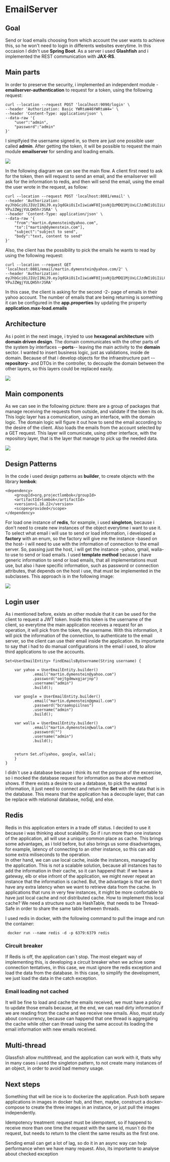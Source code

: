 # EmailServer

## Goal

Send or load emails choosing from which account the user wants to achieve this, so he won't need to login in differents websites everytime. In this occasion I didn't use **Spring Boot**. As a server i used **Glashfish** and i implemented the REST communication with **JAX-RS**.

## Main parts

In order to preserve the security, i implemented an independent module -**emailserver-authentication** to request for a token, using the following request:

```
curl --location --request POST 'localhost:9090/login' \
--header 'Authorization: Basic YWRtaW46YWRtaW4=' \
--header 'Content-Type: application/json' \
--data-raw '{
    "user":"admin",
    "password":"admin"
}'
```
I simplfyied the username signed in, so there are just one possible user called **admin**. After getting the token, it will be possible to request the main module
**emailserver** for sending and loading emails.

![](https://github.com/mdymen85/emailserver/blob/main/interaction.png)

In the following diagram we can see the main flow. A client first need to ask for the token, then will request to send an email, and the emailserver will ask for the information to redis, and then will send the email, using the email the user wrote in the request, as follow:

```
curl --location --request POST 'localhost:8081/email' \
--header 'Authorization: eyJhbGciOiJIUzI1NiJ9.eyJqdGkiOiIxIiwiaWF0IjoxNjQzMDQ1MjUxLCJzdWIiOiIiLCJpc3MiOiJhZG1pbiIsImV4cCI6MTY0MzA0ODg1MX0.u0ZEowkbEgB5_AtSLdRjlt-YPuJZWgjYULQH5hrJSRA' \
--header 'Content-Type: application/json' \
--data-raw '{
    "from":"martin.dymenstein@yahoo.com",
    "to":["martin@dymenstein.com"],
    "subject":"subject to send",
    "body":"text, content to send"
}'
```
Also, the client has the possibility to pick the emails he wants to read by using the following request:

```
curl --location --request GET 'localhost:8081/email/martin.dymenstein@yahoo.com/2' \
--header 'Authorization: eyJhbGciOiJIUzI1NiJ9.eyJqdGkiOiIxIiwiaWF0IjoxNjQzMDQ1MjUxLCJzdWIiOiIiLCJpc3MiOiJhZG1pbiIsImV4cCI6MTY0MzA0ODg1MX0.u0ZEowkbEgB5_AtSLdRjlt-YPuJZWgjYULQH5hrJSRA'
```
In this case, the client is asking for the second -2- page of emails in their yahoo account. The number of emails that are being returning is something it can be configured in the **app.properties** by updating the property **application.max-load.emails**


## Architecture

As i point in the next image, i tryied to use **hexagonal architecture** with **domain driven design**. The domain communicates with the other parts of the system by interfaces --**ports**-- leaving the main activity to the **domain** sector. I wanted to insert business logic, just as validations, inside de domain. Because of that i develop objects for the infraestructure part --**repository**- and DTOs in the controller, to decouple the domain between the other layers, so this layers could be replaced easily.

![](https://github.com/mdymen85/emailserver/blob/main/architecture.png)

## Main components

As we can see in the following picture: there are a group of packages that manage receiving the requests from outside, and validate if the token its ok. This logic layer has a comunication, using an interface, with the domain logic. The domain logic will figure it out how to send the email according to the desire of the client. Also loads the emails from the account selected by a GET request. This layer will comunicate, using other interface, with the repository layer, that is the layer that manage to pick up the needed data.

![](https://github.com/mdymen85/emailserver/blob/main/packages.png)

## Design Patterns

In the code i used design patterns as **builder**, to create objects with the library **lombok**:

```
<dependency>
	<groupId>org.projectlombok</groupId>
	<artifactId>lombok</artifactId>
	<version>1.18.22</version>
	<scope>provided</scope>
</dependency>
```
For load one instance of **redis**, for example, i used **singleton**, because i don't need to create new instances of the object everytime i want to use it. To select what email i will use to send or load information, i developed a **factory** with an enum, so the factory will give me the instance -based on the host- i will need to use with the information of connection to the email server. So, passing just the host, i will get the instance -yahoo, gmail, walla- to use to send or load emails. I used **template method** because i have generic information to send or load emails, that all implementations must use, but also i have specific information, such as password or connection attributes, that depends on the host i use, that must be implemented in the subclasses. This approach is in the following image:

![](https://github.com/mdymen85/emailserver/blob/main/factory.png)

## Login user

As i mentioned before, exists an other module that it can be used for the client to request a JWT token. Inside this token is the username of the client, so everytime the main application receives a request for an operation, it will pick from the token, the username. With this information, it will pick the information of the connection, to authenticate to the email server, so the client can use their email inside the application. Its importante to say that i had to do manual configurations in the email i used, to allow third applications to use the accounts.

```
Set<UserEmailEntity> findEmailsByUsername(String username) {
		
	var yahoo = UserEmailEntity.builder()
			.email("martin.dymenstein@yahoo.com")
			.password("oejtgdmwxgjarjnp")
			.username("admin")
			.build();

	var google = UserEmailEntity.builder()
			.email("martin.dymenstein@gmail.com")
			.password("bcraamspiilnas")
			.username("admin")
			.build();

	var walla = UserEmailEntity.builder()
			.email("martin.dymenstein@walla.com")
			.password("")
			.username("admin")
			.build();


	return Set.of(yahoo, google, walla);
	}
}
```
I didn`t use a database because i think its not the porpuse of the excercise, so i mocked the database request for information as the above method shows. If there exists a desire to use a database, to pick the wanted information, it just need to connect and return the **Set<UserEmailEntity>** with the data that is in the database. This means that the application has a decouple layer, that can be replace with relational database, noSql, and else.

## Redis

Redis in this application enters in a trade off status. I decided to use it because i was thinking about scalability. So if i run more than one instance of the application, all will use a unique common place as cache. This brings some advantages, as i told before, but also brings us some disadvantages, for example, latency of connecting to an other instance, so this can add some extra miliseconds to the operation.  
In other hand, we can use local cache, inside the instances, managed by the application. This is not a scalable solution, because all instances has to add the information in their cache, so it can happend that: if we have a gateway, elb or else infront of the application, we might never repeat an instance that the information is cached. But, the advantage is that we don't have any extra latency when we want to retrieve data from the cache. In applications that runs in very few instances, it might be more confortable to have just local cache and not distributed cache.
How to implement this local cache? We need a structure such as HashTable, that needs to be Thread-Safe in order to share the same table between threads.

I used redis in docker, with the following command to pull the image and run the container:

```
 docker run --name redis -d -p 6379:6379 redis
```

### Circuit breaker

If Redis is off, the application can`t stop. The most elegant way of implementing this, is developing a circuit breaker when we achive some connection tentatives, in this case, we must ignore the redis exception and load the data from the database. In this case, to simplify the development, we just load the data in the catch exception.

### Email loading not cached

It will be fine to load and cache the emails received, we must have a policy to update those emails because, at the end, we can read dirty information if we are reading from the cache and we receive new emails. Also, must study about concurrency, because can happend that one thread is aggregating the cache while other can thread using the same accout its loading the email information with new emails received.

## Multi-thread

Glassfish allow multithread, and the application can work with it, thats why in many cases i used the singleton pattern, to not create many instances of an object, in order to avoid bad memory usage.

## Next steps

Something that will be nice is to dockerize the application. Push both separe applications in images in docker hub, and then, maybe, construct a docker-compose to create the three images in an instance, or just pull the images independently.

Idempotency treatment: request must be idempotent, so if happend to receive more than one time the request with the same id, musn`t do the request, but needs to return to the client the same results as the first one.

Sending email can get a lot of lag, so do it in an async way can help performance when we have many request. Also, its importante to analyse about checked exception


